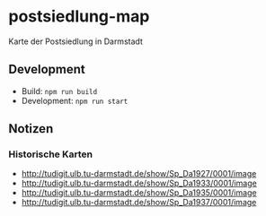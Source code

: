 # postsiedlung-map
Karte der Postsiedlung in Darmstadt

## Development

- Build: ```npm run build```
- Development: ```npm run start```

## Notizen

### Historische Karten
- http://tudigit.ulb.tu-darmstadt.de/show/Sp_Da1927/0001/image
- http://tudigit.ulb.tu-darmstadt.de/show/Sp_Da1933/0001/image
- http://tudigit.ulb.tu-darmstadt.de/show/Sp_Da1935/0001/image
- http://tudigit.ulb.tu-darmstadt.de/show/Sp_Da1937/0001/image

